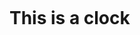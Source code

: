 ![<img src="https://hadrianlau.com/wp-content/uploads/2023/09/image_2023-09-22_102841493.png" alt="clock_img">](https://launeedsa.github.io/clock/)
# This is a clock
